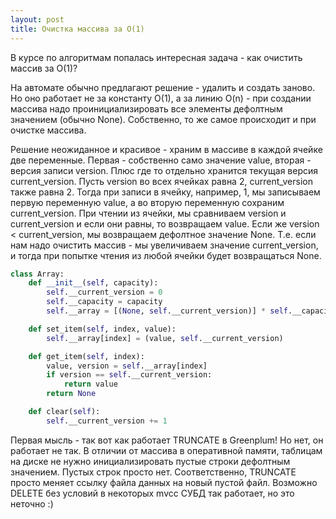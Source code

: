 ```yaml
---
layout: post
title: Очистка массива за O(1)
---
```


В курсе по алгоритмам попалась интересная задача - как очистить массив за O(1)?

На автомате обычно предлагают решение - удалить и создать заново. Но оно работает не за константу O(1), а за линию O(n) - при создании массива надо проинициализировать все элементы дефолтным значением (обычно None). Собственно, то же самое происходит и при очистке массива.

Решение неожиданное и красивое - храним в массиве в каждой ячейке две переменные. Первая - собственно само значение value, вторая - версия записи version. Плюс где то отдельно хранится текущая версия current_version.
Пусть version во всех ячейках равна 2, current_version также равна 2. Тогда при записи в ячейку, например, 1, мы записываем первую переменную value, а во вторую переменную сохраним current_version. При чтении из ячейки, мы сравниваем version и current_version и если они равны, то возвращаем value. Если же version < current_version, мы возвращаем дефолтное значение None. Т.е. если нам надо очистить массив - мы увеличиваем значение current_version, и тогда при попытке чтения из любой ячейки будет возвращаться None.

```py
class Array:
    def __init__(self, capacity):
        self.__current_version = 0
        self.__capacity = capacity
        self.__array = [(None, self.__current_version)] * self.__capacity

    def set_item(self, index, value):
        self.__array[index] = (value, self.__current_version)

    def get_item(self, index):
        value, version = self.__array[index]
        if version == self.__current_version:
            return value
        return None

    def clear(self):
        self.__current_version += 1
```

Первая мысль - так вот как работает TRUNCATE в Greenplum! Но нет, он работает не так. В отличии от массива в оперативной памяти, таблицам на диске не нужно инициализировать пустые строки дефолтным значением. Пустых строк просто нет.
Соответственно, TRUNCATE просто меняет ссылку файла данных на новый пустой файл. Возможно DELETE без условий в некоторых mvcc СУБД так работает, но это неточно :)


